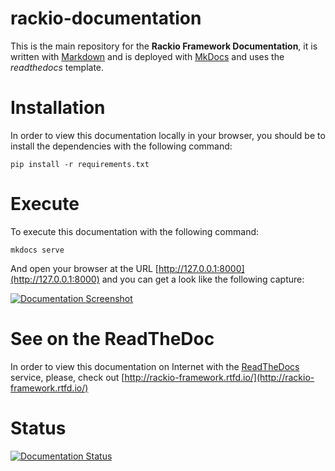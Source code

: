 # rackio-documentation

This is the main repository for the **Rackio Framework Documentation**, 
it is written with [Markdown](https://daringfireball.net/projects/markdown/) 
and is deployed with [MkDocs](https://www.mkdocs.org/) and uses 
the *readthedocs* template.


# Installation

In order to view this documentation locally in your browser, you
should be to install the dependencies with the following command:

```
pip install -r requirements.txt
```

# Execute

To execute this documentation with the following command:

```
mkdocs serve
```

And open your browser at the URL [http://127.0.0.1:8000](http://127.0.0.1:8000) and you can get a look like the following capture:

[![Documentation Screenshot](https://raw.githubusercontent.com/rack-io/rackio-documentation/master/screenshot.png)](https://raw.githubusercontent.com/rack-io/rackio-documentation/master/screenshot.png)


# See on the ReadTheDoc

In order to view this documentation on Internet with the 
[ReadTheDocs](https://readthedocs.org/) service, please, check out 
[http://rackio-framework.rtfd.io/](http://rackio-framework.rtfd.io/)


# Status

[![Documentation Status](https://readthedocs.org/projects/rackio-framework/badge/?version=latest)](https://rackio-framework.readthedocs.io/en/latest/?badge=latest)

